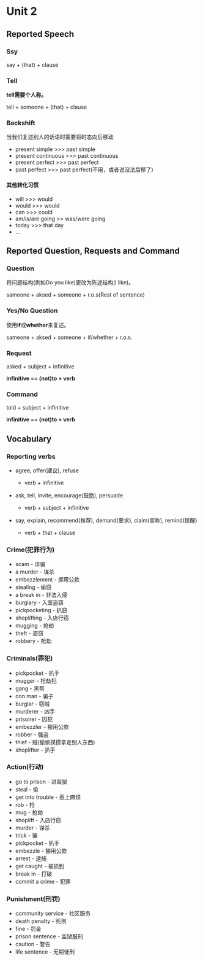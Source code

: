 # Unit 2

## Reported Speech

### Ssy
say + (that) + clause

### Tell
**tell需要个人称。**

tell + someone + (that) + clause

### Backshift
当我们复述别人的话语时需要将时态向后移动

- present simple >>> past simple
- present continuous >>> past continuous
- present perfect >>> past perfect
- past perfect >>> past perfect(不用，或者说没法后移了)

#### 其他转化习惯
- will >>> would
- would >>> would
- can >>> could
- am/is/are going >> was/were going
- today >>> that day
- ...

## Reported Question, Requests and Command

### Question
将问题结构(例如Do you like)更改为陈述结构(I like)。

sameone + aksed + someone + r.o.s(Rest of sentence)

### Yes/No Question
使用**if**或**whether**来复述。

sameone + aksed + someone + if/whether + r.o.s.

### Request

asked + subject + infinitive

**infinitive == (not)to + verb**

### Command

told + subject + infinitive

**infinitive == (not)to + verb**

## Vocabulary

### Reporting verbs

- agree, offer(建议), refuse
    - verb + infinitive

- ask, tell, invite, encourage(鼓励), persuade
    - verb + subject + infinitive

- say, explain, recommend(推荐), demand(要求), claim(宣称), remind(提醒)
    - verb + that + clause


### Crime(犯罪行为)
- scam - 诈骗
- a murder - 谋杀
- embezzlement - 挪用公款
- stealing - 偷窃
- a break in - 非法入侵
- burglary - 入室盗窃
- pickpocketing - 扒窃
- shoplifting - 入店行窃
- mugging - 抢劫
- theft - 盗窃
- robbery - 抢劫

### Criminals(罪犯)

- pickpocket - 扒手
- mugger - 抢劫犯
- gang - 黑帮
- con man - 骗子
- burglar - 窃贼
- murderer - 凶手
- prisoner - 囚犯
- embezzler - 挪用公款
- robber - 强盗
- thief - 贼(偷偷摸摸拿走别人东西)
- shoplifter - 扒手

### Action(行动)
- go to prison - 进监狱
- steal - 偷
- get into trouble - 惹上麻烦
- rob - 抢
- mug - 抢劫
- shoplift - 入店行窃
- murder - 谋杀
- trick - 骗
- pickpocket - 扒手
- embezzle - 挪用公款
- arrest - 逮捕
- get caught - 被抓到
- break in - 打破
- commit a crime - 犯罪

### Punishment(刑罚)
- community service - 社区服务
- death penalty - 死刑
- fine - 罚金
- prison sentence - 监狱服刑
- caution - 警告
- life sentence - 无期徒刑